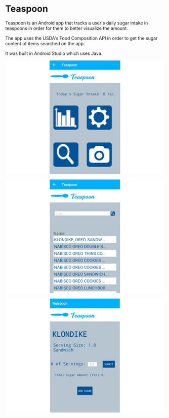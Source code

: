 # Teaspoon

Teaspoon is an Android app that tracks a user's daily sugar intake in teaspoons in order for them to better visualize the amount.

The app uses the USDA's Food Composition API in order to get the sugar content of items searched on the app.

It was built in Android Studio which uses Java.

![alt text](https://github.com/kristenmabry/rosehack_app/blob/master/main_screen.jpg)

![alt text](https://github.com/kristenmabry/rosehack_app/blob/master/search.jpg)

![alt text](https://github.com/kristenmabry/rosehack_app/blob/master/sugar.jpg)


